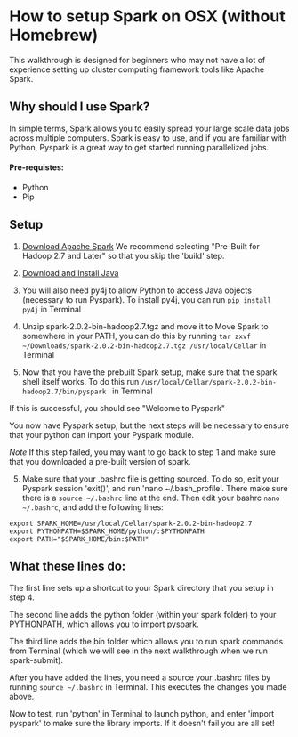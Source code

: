 # How to setup Spark on OSX (without Homebrew)

This walkthrough is designed for beginners who may not have a lot of experience setting up cluster computing framework tools like Apache Spark.  

## Why should I use Spark?

In simple terms, Spark allows you to easily spread your large scale data jobs across multiple computers.  Spark is easy to use, and if you are familiar with Python, Pyspark is a great way to get started running parallelized jobs.

#### Pre-requistes:
+ Python
+ Pip

## Setup

1.  [Download Apache Spark](http://spark.apache.org/downloads.html)
We recommend selecting "Pre-Built for Hadoop 2.7 and Later" so that you skip the 'build' step.

2.  [Download and Install Java](http://www.oracle.com/technetwork/java/javase/downloads/index.html)

3.  You will also need py4j to allow Python to access Java objects (necessary to run Pyspark).  To install py4j, you can run `pip install py4j` in Terminal

3.  Unzip spark-2.0.2-bin-hadoop2.7.tgz and move it to Move Spark to somewhere in your PATH, you can do this by running `tar zxvf ~/Downloads/spark-2.0.2-bin-hadoop2.7.tgz /usr/local/Cellar` in Terminal

4.  Now that you have the prebuilt Spark setup, make sure that the spark shell itself works.  To do this run `/usr/local/Cellar/spark-2.0.2-bin-hadoop2.7/bin/pyspark ` in Terminal

   If this is successful, you should see "Welcome to Pyspark"

   You now have Pyspark setup, but the next steps will be necessary to ensure that your python can import your Pyspark module.

   *Note* If this step failed, you may want to go back to step 1 and make sure that you downloaded a pre-built version of spark.

5.  Make sure that your .bashrc file is getting sourced.  To do so, exit your Pyspark session 'exit()', and run 'nano ~/.bash_profile'.  There make sure there is a `source ~/.bashrc` line at the end. Then edit your bashrc  `nano ~/.bashrc`, and add the following lines:

```
export SPARK_HOME=/usr/local/Cellar/spark-2.0.2-bin-hadoop2.7
export PYTHONPATH=$SPARK_HOME/python/:$PYTHONPATH
export PATH="$SPARK_HOME/bin:$PATH"
```

## What these lines do:

The first line sets up a shortcut to your Spark directory that you setup in step 4.

The second line adds the python folder (within your spark folder) to your PYTHONPATH, which allows you to import pyspark.

The third line adds the bin folder which allows you to run spark commands from Terminal (which we will see in the next walkthrough when we run spark-submit).

After you have added the lines, you need a source your .bashrc files by running `source ~/.bashrc` in Terminal.  This executes the changes you made above.

Now to test, run 'python' in Terminal to launch python, and enter 'import pyspark' to make sure the library imports.  If it doesn't fail you are all set!
